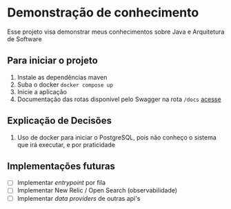 # Demonstração de conhecimento
Esse projeto visa demonstrar meus conhecimentos sobre Java e Arquitetura de Software

## Para iniciar o projeto
1. Instale as dependências maven
2. Suba o docker ``docker compose up``
3. Inicie a aplicação
4. Documentação das rotas disponível pelo Swagger na rota ``/docs`` [acesse](http://localhost:8080/docs)

## Explicação de Decisões
1. Uso de docker para iniciar o PostgreSQL, pois não conheço o sistema que irá executar, e por praticidade

## Implementações futuras
- [ ] Implementar *entrypoint* por fila
- [ ] Implementar New Relic / Open Search (observabilidade)
- [ ] Implementar *data providers* de outras api's